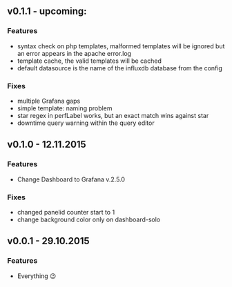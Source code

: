 ## v0.1.1 - upcoming:
### Features
- syntax check on php templates, malformed templates will be ignored but an error appears in the apache error.log
- template cache, the valid templates will be cached
- default datasource is the name of the influxdb database from the config

### Fixes
- multiple Grafana gaps
- simple template: naming problem
- star regex in perfLabel works, but an exact match wins against star
- downtime query warning within the query editor

## v0.1.0 - 12.11.2015
### Features
- Change Dashboard to Grafana v.2.5.0

### Fixes
- changed panelid counter start to 1
- change background color only on dashboard-solo

## v0.0.1 - 29.10.2015
### Features
- Everything :wink:
